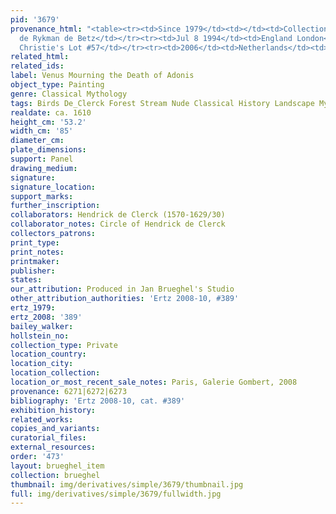 ```yaml
---
pid: '3679'
provenance_html: "<table><tr><td>Since 1979</td><td></td><td>Collection of Albert
  de Rykman de Betz</td></tr><tr><td>Jul 8 1994</td><td>England London</td><td>Sale
  Christie's Lot #57</td></tr><tr><td>2006</td><td>Netherlands</td><td>Arthes</td></tr></table>"
related_html:
related_ids:
label: Venus Mourning the Death of Adonis
object_type: Painting
genre: Classical Mythology
tags: Birds De_Clerck Forest Stream Nude Classical History Landscape Mythological
realdate: ca. 1610
height_cm: '53.2'
width_cm: '85'
diameter_cm:
plate_dimensions:
support: Panel
drawing_medium:
signature:
signature_location:
support_marks:
further_inscription:
collaborators: Hendrick de Clerck (1570-1629/30)
collaborator_notes: Circle of Hendrick de Clerck
collectors_patrons:
print_type:
print_notes:
printmaker:
publisher:
states:
our_attribution: Produced in Jan Brueghel's Studio
other_attribution_authorities: 'Ertz 2008-10, #389'
ertz_1979:
ertz_2008: '389'
bailey_walker:
hollstein_no:
collection_type: Private
location_country:
location_city:
location_collection:
location_or_most_recent_sale_notes: Paris, Galerie Gombert, 2008
provenance: 6271|6272|6273
bibliography: 'Ertz 2008-10, cat. #389'
exhibition_history:
related_works:
copies_and_variants:
curatorial_files:
external_resources:
order: '473'
layout: brueghel_item
collection: brueghel
thumbnail: img/derivatives/simple/3679/thumbnail.jpg
full: img/derivatives/simple/3679/fullwidth.jpg
---
```

